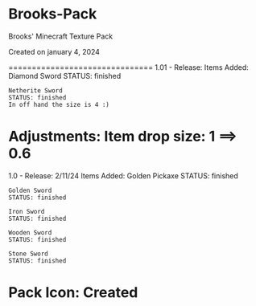 # Brooks-Pack
Brooks' Minecraft Texture Pack

Created on january 4, 2024

===============================
1.01 -
Release:
Items Added:
	Diamond Sword
	STATUS: finished

	Netherite Sword
	STATUS: finished
	In off hand the size is 4 :)
Adjustments:
	Item drop size: 1 ==> 0.6
===============================
1.0 -
Release: 2/11/24
Items Added:
	Golden Pickaxe
	STATUS: finished

	Golden Sword
	STATUS: finished

	Iron Sword
	STATUS: finished

	Wooden Sword
	STATUS: finished

	Stone Sword
	STATUS: finished

Pack Icon:
	Created
===============================
